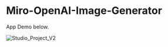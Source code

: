 # Miro-OpenAI-Image-Generator

App Demo below.

![Studio_Project_V2](https://github.com/horeaporutiu/miro-developer-advocate-interview/assets/10428517/174c2b47-6343-4122-b563-40f3bea467aa)
